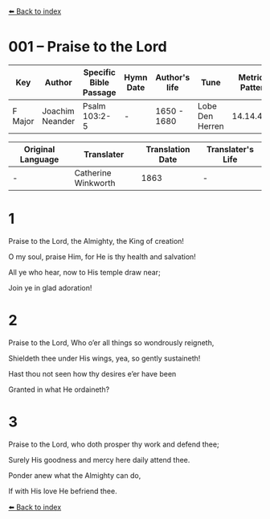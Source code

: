 [⬅️ Back to index](../README.md)

# 001 – Praise to the Lord

Key | Author   | Specific Bible Passage     |Hymn Date |Author's life |Tune |Metrical Pattern   |Composer/Source                                                                                        
-- | --------- | ---------------------------|----------|--------------|-----|-------------------|-------------   
F Major  | Joachim Neander      | Psalm 103:2-5 | -  | 1650 - 1680 | Lobe Den Herren | 14.14.4.7.8 | Chorale Book for England, 1863 

Original Language | Translater | Translation Date   | Translater's Life     
----------------- | --------- | --------------------|-------------   
\-  | Catherine Winkworth      | 1863 | -  | 1827 - 1878 
 

# 1
Praise to the Lord, the Almighty, the King of creation!

O my soul, praise Him, for He is thy health and salvation!

All ye who hear, now to His temple draw near;

Join ye in glad adoration!

# 2
Praise to the Lord, Who o’er all things so wondrously reigneth,

Shieldeth thee under His wings, yea, so gently sustaineth!

Hast thou not seen how thy desires e’er have been

Granted in what He ordaineth?

# 3
Praise to the Lord, who doth prosper thy work and defend thee;

Surely His goodness and mercy here daily attend thee.

Ponder anew what the Almighty can do,

If with His love He befriend thee.

[⬅️ Back to index](../README.md)
